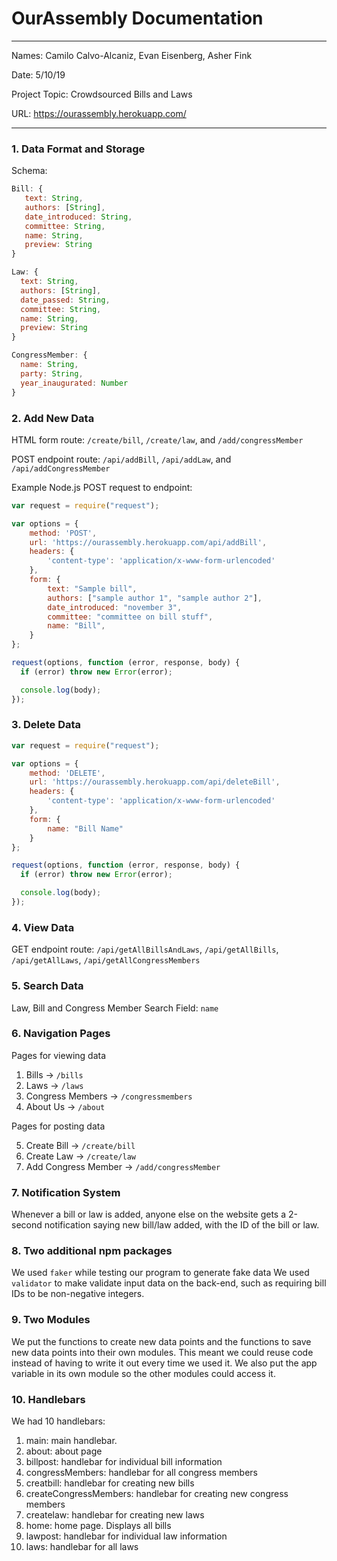 
# OurAssembly Documentation

---

Names: Camilo Calvo-Alcaniz, Evan Eisenberg, Asher Fink

Date: 5/10/19

Project Topic: Crowdsourced Bills and Laws

URL: https://ourassembly.herokuapp.com/

---

### 1. Data Format and Storage

Schema:
```javascript
Bill: {
   text: String,
   authors: [String],
   date_introduced: String,
   committee: String,
   name: String,
   preview: String
}

Law: {
  text: String,
  authors: [String],
  date_passed: String,
  committee: String,
  name: String,
  preview: String
}

CongressMember: {
  name: String,
  party: String,
  year_inaugurated: Number
}
```

### 2. Add New Data

HTML form route: `/create/bill`, `/create/law`, and `/add/congressMember`

POST endpoint route: `/api/addBill`, `/api/addLaw`, and `/api/addCongressMember`

Example Node.js POST request to endpoint:
```javascript
var request = require("request");

var options = {
    method: 'POST',
    url: 'https://ourassembly.herokuapp.com/api/addBill',
    headers: {
        'content-type': 'application/x-www-form-urlencoded'
    },
    form: {
        text: "Sample bill",
        authors: ["sample author 1", "sample author 2"],
        date_introduced: "november 3",
        committee: "committee on bill stuff",
        name: "Bill",
    }
};

request(options, function (error, response, body) {
  if (error) throw new Error(error);

  console.log(body);
});
```

### 3. Delete Data
```javascript
var request = require("request");

var options = {
    method: 'DELETE',
    url: 'https://ourassembly.herokuapp.com/api/deleteBill',
    headers: {
        'content-type': 'application/x-www-form-urlencoded'
    },
    form: {
        name: "Bill Name"
    }
};

request(options, function (error, response, body) {
  if (error) throw new Error(error);

  console.log(body);
});
```

### 4. View Data

GET endpoint route: `/api/getAllBillsAndLaws`, `/api/getAllBills`, `/api/getAllLaws`, `/api/getAllCongressMembers`

### 5. Search Data

Law, Bill and Congress Member Search Field: `name`


### 6. Navigation Pages

Pages for viewing data
1. Bills -> `/bills`
2. Laws -> `/laws`
3. Congress Members -> `/congressmembers`
4. About Us -> `/about`

Pages for posting data

5. Create Bill -> `/create/bill`
6. Create Law -> `/create/law`
7. Add Congress Member -> `/add/congressMember`

### 7. Notification System
Whenever a bill or law is added, anyone else on the website gets a 2-second
notification saying new bill/law added, with the ID of the bill or law.

### 8. Two additional npm packages
We used `faker` while testing our program to generate fake data
We used `validator` to make validate input data on the back-end, such as requiring
bill IDs to be non-negative integers.

### 9. Two Modules
We put the functions to create new data points and the functions to save new data points into their own modules. This meant we could reuse code instead of having to write it out every time we used it. We also put the app variable in its own module so the other modules could access it.

### 10. Handlebars
We had 10 handlebars:
1. main: main handlebar.
2. about: about page
3. billpost: handlebar for individual bill information
4. congressMembers: handlebar for all congress members
5. creatbill: handlebar for creating new bills
6. createCongressMembers: handlebar for creating new congress members
7. createlaw: handlebar for creating new laws
8. home: home page. Displays all bills
9. lawpost: handlebar for individual law information
10. laws: handlebar for all laws
